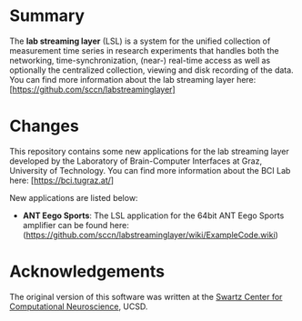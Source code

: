 # Summary

The **lab streaming layer** (LSL) is a system for the unified collection of measurement time series in research experiments that handles both the networking, time-synchronization, (near-) real-time access as well as optionally the centralized collection, viewing and disk recording of the data.
You can find more information about the lab streaming layer here: [https://github.com/sccn/labstreaminglayer]

# Changes
This repository contains some new applications for the lab streaming layer developed by the Laboratory of Brain-Computer Interfaces at Graz, University of Technology.
You can find more information about the BCI Lab here: [https://bci.tugraz.at/] 

New applications are listed below: 
  * **ANT Eego Sports**: The LSL application for the 64bit ANT Eego Sports amplifier can be found here: (https://github.com/sccn/labstreaminglayer/wiki/ExampleCode.wiki)

# Acknowledgements
The original version of this software was written at the [Swartz Center for Computational Neuroscience](http://sccn.ucsd.edu/people/), UCSD. 
